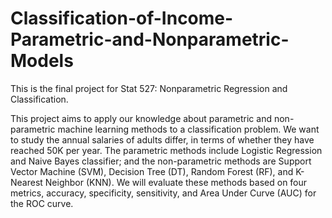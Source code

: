 # Classification-of-Income-Parametric-and-Nonparametric-Models
This is the final project for Stat 527: Nonparametric Regression and Classification.

This project aims to apply our knowledge about parametric and non-parametric machine learning methods to a classification problem. We want to study the annual salaries of adults differ, in terms of whether they have reached 50K per year. The parametric methods include Logistic Regression and Naive Bayes classifier; and the non-parametric methods are Support Vector Machine (SVM), Decision Tree (DT), Random Forest (RF), and K-Nearest Neighbor (KNN). We will evaluate these methods based on four metrics, accuracy, specificity, sensitivity, and Area Under Curve (AUC) for the ROC curve.
